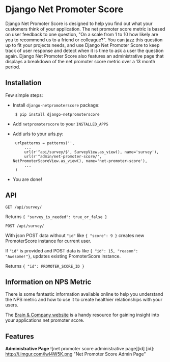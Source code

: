 # Django Net Promoter Score #

Django Net Promoter Score is designed to help you find out what your customers think of your application. The net promoter score metric is based on user feedback to one question, "On a scale from 1 to 10 how likely are you to recommend us to a friend or colleague?". You can jazz this question up to fit your projects needs, and use Django Net Promoter Score to keep track of user response and detect when it is time to ask a user the question again. Django Net Promoter Score also features an administrative page that displays a breakdown of the net promoter score metric over a 13 month period.

## Installation ##

Few simple steps:

 - Install `django-netpromoterscore` package:

        $ pip install django-netpromoterscore

 - Add `netpromoterscore` to your `INSTALLED_APPS`

 - Add urls to your urls.py:

        urlpatterns = patterns('',
            ...
            url(r'^api/survey/$', SurveyView.as_view(), name='survey'),
            url(r'^admin/net-promoter-score/', NetPromoterScoreView.as_view(), name='net-promoter-score'),
            ...
        )

- You are done!

## API ##

    GET /api/survey/

Returns `{ "survey_is_needed": true_or_false }`

    POST /api/survey/

With json POST data without `"id"` like `{ "score": 9 }` creates new PromoterScore instance for current user.

If `"id"` is provided and POST data is like `{ "id": 15, "reason": "Awesome!"}`, updates existing PromoterScore instance.

Returns `{ "id": PROMOTER_SCORE_ID }`

## Information on NPS Metric ##
There is some fantastic information available online to help you understand the NPS metric and how to use it to create healthier relationships with your users.

The [Brain & Company website](http://netpromotersystem.com/ "Title") is a handy resource for gaining insight into your applications net promoter score.

## Features ##
__Administrative Page__
![net promoter score administrative page][id]
[id]: http://i.imgur.com/lwI4W5K.png "Net Promoter Score Admin Page"
